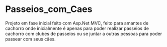 # Passeios_com_Caes
Projeto em fase inicial feito com Asp.Net MVC, feito para amantes de cachorro onde inicialmente é apenas para poder realizar passeios de cachorro com clubes de passeios ou se juntar a outras pessoas para poder passear com seus cães.
